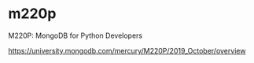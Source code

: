 # m220p
M220P: MongoDB for Python Developers

https://university.mongodb.com/mercury/M220P/2019_October/overview
